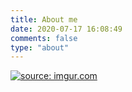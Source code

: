 ```yaml
---
title: About me
date: 2020-07-17 16:08:49
comments: false
type: "about"
---
```



<a href="https://imgur.com/UBhKLbz"><img src="https://i.imgur.com/UBhKLbz.png" title="source: imgur.com" /></a>
